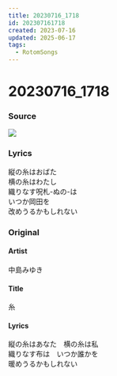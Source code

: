 ```yaml
---
title: 20230716_1718
id: 202307161718
created: 2023-07-16
updated: 2025-06-17
tags:
  - RotomSongs
---
```

# 20230716_1718

### Source

![](https://x.com/Starlystrongest/status/1680491960870789120)

### Lyrics

縦の糸はおばた  
横の糸はわたし  
織りなす呪札-ぬの-は  
いつか岡田を  
改めうるかもしれない  

### Original

#### Artist

中島みゆき

#### Title

糸

#### Lyrics

縦の糸はあなた　横の糸は私  
織りなす布は　いつか誰かを  
暖めうるかもしれない  


